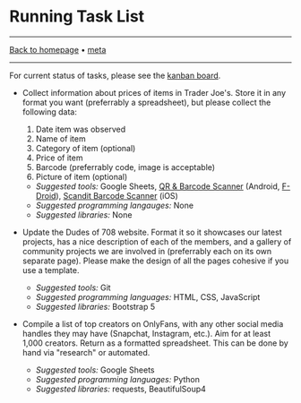 # Running Task List

-----

[Back to homepage](../..) • [meta](..)

-----

For current status of tasks, please see the [kanban board](https://github.com/orgs/dudesof708/projects/3).

* Collect information about prices of items in Trader Joe's. Store it in any format you want (preferrably a spreadsheet), but please collect the following data:
  1. Date item was observed
  2. Name of item
  3. Category of item (optional)
  4. Price of item
  5. Barcode (preferrably code, image is acceptable)
  6. Picture of item (optional)

  * *Suggested tools:* Google Sheets, [QR & Barcode Scanner](https://play.google.com/store/apps/details?id=org.barcodescanner) (Android, [F-Droid](https://f-droid.org/packages/com.example.barcodescanner/)), [Scandit Barcode Scanner](https://apps.apple.com/us/app/scandit-barcode-scanner/id453880584) (iOS)
  * *Suggested programming langauges:* None
  * *Suggested libraries:* None
* Update the Dudes of 708 website. Format it so it showcases our latest projects, has a nice description of each of the members, and a gallery of community projects we are involved in (preferrably each on its own separate page). Please make the design of all the pages cohesive if you use a template.
  * *Suggested tools:* Git
  * *Suggested programming languages:* HTML, CSS, JavaScript
  * *Suggested libraries:* Bootstrap 5
* Compile a list of top creators on OnlyFans, with any other social media handles they may have (Snapchat, Instagram, etc.). Aim for at least 1,000 creators. Return as a formatted spreadsheet. This can be done by hand via "research" or automated.
  * *Suggested tools:* Google Sheets
  * *Suggested programming languages:* Python
  * *Suggested libraries:* requests, BeautifulSoup4
